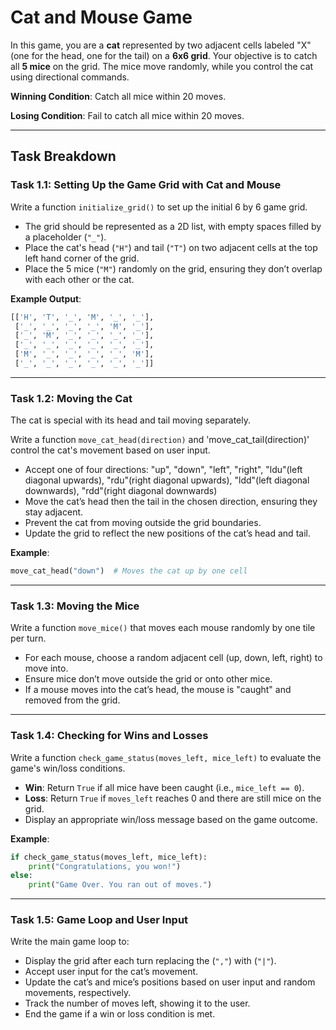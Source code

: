 # Cat and Mouse Game

In this game, you are a **cat** represented by two adjacent cells labeled "X" (one for the head, one for the tail) on a **6x6 grid**. Your objective is to catch all **5 mice** on the grid. The mice move randomly, while you control the cat using directional commands.

**Winning Condition**: Catch all mice within 20 moves.

**Losing Condition**: Fail to catch all mice within 20 moves.

---

## Task Breakdown

### **Task 1.1: Setting Up the Game Grid with Cat and Mouse**

Write a function `initialize_grid()` to set up the initial 6 by 6 game grid.

- The grid should be represented as a 2D list, with empty spaces filled by a placeholder (`"_"`).
- Place the cat's head (`"H"`) and tail (`"T"`) on two adjacent cells at the top left hand corner of the grid.
- Place the 5 mice (`"M"`) randomly on the grid, ensuring they don’t overlap with each other or the cat.

**Example Output**:
```python
[['H', 'T', '_', 'M', '_', '_'],
 ['_', '_', '_', '_', 'M', '_'],
 ['_', 'M', '_', '_', '_', '_'],
 ['_', '_', '_', '_', '_', '_'],
 ['M', '_', '_', '_', '_', 'M'],
 ['_', '_', '_', '_', '_', '_']]

```

---

### **Task 1.2: Moving the Cat**

The cat is special with its head and tail moving separately.

Write a function `move_cat_head(direction)` and 'move_cat_tail(direction)' control the cat's movement based on user input.

- Accept one of four directions: "up", "down", "left", "right", "ldu"(left diagonal upwards), "rdu"(right diagonal upwards), "ldd"(left diagonal downwards), "rdd"(right diagonal downwards)
- Move the cat’s head then the tail in the chosen direction, ensuring they stay adjacent.
- Prevent the cat from moving outside the grid boundaries.
- Update the grid to reflect the new positions of the cat’s head and tail.

**Example**:
```python
move_cat_head("down")  # Moves the cat up by one cell
```

---

### **Task 1.3: Moving the Mice**

Write a function `move_mice()` that moves each mouse randomly by one tile per turn.

- For each mouse, choose a random adjacent cell (up, down, left, right) to move into.
- Ensure mice don’t move outside the grid or onto other mice.
- If a mouse moves into the cat’s head, the mouse is "caught" and removed from the grid.

---

### **Task 1.4: Checking for Wins and Losses**

Write a function `check_game_status(moves_left, mice_left)` to evaluate the game's win/loss conditions.

- **Win**: Return `True` if all mice have been caught (i.e., `mice_left == 0`).
- **Loss**: Return `True` if `moves_left` reaches 0 and there are still mice on the grid.
- Display an appropriate win/loss message based on the game outcome.

**Example**:
```python
if check_game_status(moves_left, mice_left):
    print("Congratulations, you won!")
else:
    print("Game Over. You ran out of moves.")
```

---

### **Task 1.5: Game Loop and User Input**

Write the main game loop to:
- Display the grid after each turn replacing the (`","`) with (`"|"`).
- Accept user input for the cat’s movement.
- Update the cat’s and mice’s positions based on user input and random movements, respectively.
- Track the number of moves left, showing it to the user.
- End the game if a win or loss condition is met.


